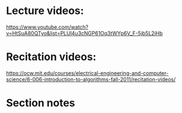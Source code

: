 # Lecture videos:

https://www.youtube.com/watch?v=HtSuA80QTyo&list=PLUl4u3cNGP61Oq3tWYp6V_F-5jb5L2iHb

# Recitation videos:

https://ocw.mit.edu/courses/electrical-engineering-and-computer-science/6-006-introduction-to-algorithms-fall-2011/recitation-videos/

# Section notes
